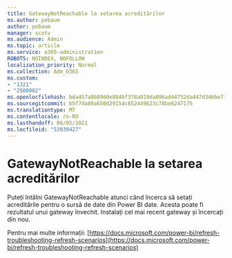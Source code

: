 ```yaml
---
title: GatewayNotReachable la setarea acreditărilor
ms.author: pebaum
author: pebaum
manager: scotv
ms.audience: Admin
ms.topic: article
ms.service: o365-administration
ROBOTS: NOINDEX, NOFOLLOW
localization_priority: Normal
ms.collection: Adm_O365
ms.custom:
- "1321"
- "2500002"
ms.openlocfilehash: bda457a8b8960e884bf378a919da096ad44752da447d346be7f0b1c435a9dcb0
ms.sourcegitcommit: b5f7da89a650d2915dc652449623c78be6247175
ms.translationtype: MT
ms.contentlocale: ro-RO
ms.lasthandoff: 08/05/2021
ms.locfileid: "53939427"
---
```

# <a name="gatewaynotreachable-when-setting-credentials"></a>GatewayNotReachable la setarea acreditărilor

Puteți întâlni GatewayNotReachable atunci când încerca să setați acreditările pentru o sursă de date din Power BI date. Acesta poate fi rezultatul unui gateway învechit. Instalați cel mai recent gateway și încercați din nou.

Pentru mai multe informații: [https://docs.microsoft.com/power-bi/refresh-troubleshooting-refresh-scenarios](https://docs.microsoft.com/power-bi/refresh-troubleshooting-refresh-scenarios)
